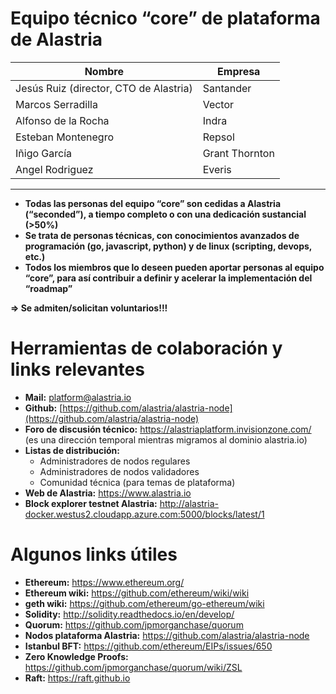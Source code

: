 # Equipo técnico “core” de plataforma de Alastria
|Nombre                                |Empresa       |
|--------------------------------------|--------------|
|Jesús Ruiz (director, CTO de Alastria)|Santander     |
|Marcos Serradilla                     |Vector        |
|Alfonso de la Rocha                   |Indra        |
|Esteban Montenegro                    |Repsol        |
|Iñigo García                          |Grant Thornton|
|Angel Rodriguez                       |Everis        |


***

* **Todas las personas del equipo “core” son cedidas a Alastria (“seconded”), a tiempo completo o con una dedicación sustancial (>50%)**
* **Se trata de personas técnicas, con conocimientos avanzados de programación (go, javascript, python) y de linux (scripting, devops, etc.)**
* **Todos los miembros que lo deseen pueden aportar personas al equipo “core”, para así contribuir a definir y acelerar la implementación del “roadmap”**

**=> Se admiten/solicitan voluntarios!!!**

# Herramientas de colaboración y links relevantes
* **Mail:** platform@alastria.io
* **Github:** [https://github.com/alastria/alastria-node](https://github.com/alastria/alastria-node)
* **Foro de discusión técnico:** https://alastriaplatform.invisionzone.com/ (es una dirección temporal mientras migramos al dominio alastria.io)
* **Listas de distribución:**
    * Administradores de nodos regulares
    * Administradores de nodos validadores
    * Comunidad técnica (para temas de plataforma)
* **Web de Alastria:** https://www.alastria.io
* **Block explorer testnet Alastria:** http://alastria-docker.westus2.cloudapp.azure.com:5000/blocks/latest/1

# Algunos links útiles
* **Ethereum:** https://www.ethereum.org/
* **Ethereum wiki:** https://github.com/ethereum/wiki/wiki
* **geth wiki:** https://github.com/ethereum/go-ethereum/wiki
* **Solidity:** http://solidity.readthedocs.io/en/develop/
* **Quorum:** https://github.com/jpmorganchase/quorum
* **Nodos plataforma Alastria:** https://github.com/alastria/alastria-node
* **Istanbul BFT:** https://github.com/ethereum/EIPs/issues/650
* **Zero Knowledge Proofs:** https://github.com/jpmorganchase/quorum/wiki/ZSL
* **Raft:** https://raft.github.io
